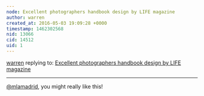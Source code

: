 ```yaml
---
node: Excellent photographers handbook design by LIFE magazine
author: warren
created_at: 2016-05-03 19:09:28 +0000
timestamp: 1462302568
nid: 13066
cid: 14512
uid: 1
---
```




[warren](../profile/warren) replying to: [Excellent photographers handbook design by LIFE magazine](../notes/warren/05-03-2016/excellent-photographers-handbook-design-by-life-magazine)

----
[@mlamadrid](/profile/mlamadrid), you might really like this!